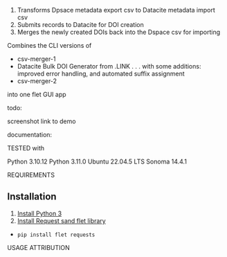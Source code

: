 
1. Transforms Dpsace metadata export csv to Datacite metadata import csv
2. Submits records to Datacite for DOI creation
3. Merges the newly created DOIs back into the Dspace csv for importing


Combines the CLI versions of 

- csv-merger-1
- Datacite Bulk DOI Generator from .LINK . . . with some additions: improved error handling, and automated suffix assignment
- csv-merger-2 

into one flet GUI app


todo: 


screenshot
link to demo

documentation: 


TESTED with

Python 3.10.12
Python 3.11.0
Ubuntu 22.04.5 LTS
Sonoma 14.4.1


REQUIREMENTS

## Installation
1. [Install Python 3](https://www.python.org/about/gettingstarted/)
2. [Install Request sand flet library](https://requests.readthedocs.io/en/latest/user/install/)

 - ```pip install flet requests```




USAGE
ATTRIBUTION
